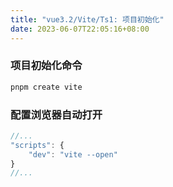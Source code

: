 ```yaml
---
title: "vue3.2/Vite/Ts1: 项目初始化"
date: 2023-06-07T22:05:16+08:00
---
```


### 项目初始化命令

```js
pnpm create vite
```

### 配置浏览器自动打开

```js
//...
"scripts": {
    "dev": "vite --open"
}
//...
```